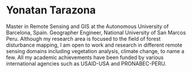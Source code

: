 # Yonatan Tarazona

Master in Remote Sensing and GIS at the Autonomous University of Barcelona, Spain. Geographer Engineer, National University of San Marcos Peru. Although my research area is focused to the field of forest disturbance mapping, I am open to work and research in different remote sensing domains including vegetation analysis, climate change, to name a few. All my academic achievements have been funded by various international agencies such as USAID-USA and PRONABEC-PERU.
